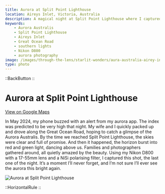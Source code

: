 ```yaml
---
title: Aurora at Split Point Lighthouse
location: Aireys Inlet, Victoria, Australia
description: A magical night at Split Point Lighthouse where I captured the Aurora Australis with my wife—an unforgettable moment along the Great Ocean Road.
keywords:
    - Aurora Australis
    - Split Point Lighthouse
    - Aireys Inlet
    - Great Ocean Road
    - southern lights
    - Nikon D800
    - aurora photography
image: /images/through-the-lens/starlit-wonders/aura-australia-airey-inlet-lighthouse.jpg
type: photo
---
```


::BackButton
::

# Aurora at Split Point Lighthouse

<a href="https://www.google.com/maps/search/?api=1&query=Aireys+Inlet,+Victoria,+Australia" target="_blank" rel="noopener noreferrer">View on Google Maps</a>

In May 2024, my phone buzzed with an alert from my aurora app. The index was predicted to be very high that night. My wife and I quickly packed up and drove along the Great Ocean Road, hoping to catch a glimpse of the Aurora Australis. By the time we reached Split Point Lighthouse, the skies were clear and full of promise. And then it happened, the horizon burst into red and green light, dancing above us. Families and photographers gathered around, all quietly amazed by the beauty. Using my Nikon D800 with a 17-55mm lens and a NiSi polarising filter, I captured this shot, the last one of the night. It’s a moment I’ll never forget, and I’m not sure I’ll ever see the aurora this bright again.

![Aurora at Split Point Lighthouse](/images/through-the-lens/starlit-wonders/aura-australia-airey-inlet-lighthouse.jpg)

<div class="mb-8"></div>

::HorizontalRule
::
